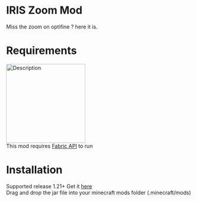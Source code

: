 # IRIS Zoom Mod
Miss the zoom on optifine ? here it is.

# Requirements
[<img src="https://i.imgur.com/OBp7tUT.png" alt="Description" width="213"/>](https://www.curseforge.com/minecraft/mc-mods/fabric-api)\
This mod requires [Fabric API](https://www.curseforge.com/minecraft/mc-mods/fabric-api) to run

# Installation
Supported release 1.21+
Get it [here](https://github.com/Myrarc/IRIS-Zoom-Mod/releases/tag/stable)\
Drag and drop the jar file into your minecraft mods folder (.minecraft/mods)
